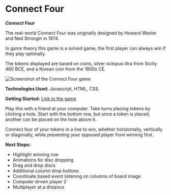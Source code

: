 # Connect Four

***Connect Four*** 

The real-world Connect Four was originally designed by Howard Wexler and Ned Strongin in 1974.

In game theory this game is a solved game; the first player can always win if they play optimally.

The tokens displayed are based on coins, silver octopus litra from Siciliy 460 BCE, and a Korean coin from the 1800s CE.

![Screenshot of the Connect Four game](https://imgur.com/TfoYKfi.jpg)

**Technologies Used:** Javascript, HTML, CSS.

**Getting Started:** [Link to the game](https://bijikyu.github.io/ConnectFour/)

Play this with a friend at your computer. Take turns placing tokens by clicking a hole. Start with the bottom row, but once a token is placed, another can be placed on the hole above it.

Connect four of your tokens in a line to win, whether horizontally, vertically or diagonally, while preventing your opposed player from winning first.

**Next Steps:**
* Highlight winning row
* Animations for disc dropping
* Drag and drop discs
* Additional column drop buttons
* Coordinate based event listening on columns of board image
* Computer driven player 2
* Multiplayer at a distance
